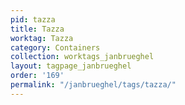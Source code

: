 ```yaml
---
pid: tazza
title: Tazza
worktag: Tazza
category: Containers
collection: worktags_janbrueghel
layout: tagpage_janbrueghel
order: '169'
permalink: "/janbrueghel/tags/tazza/"
---
```


